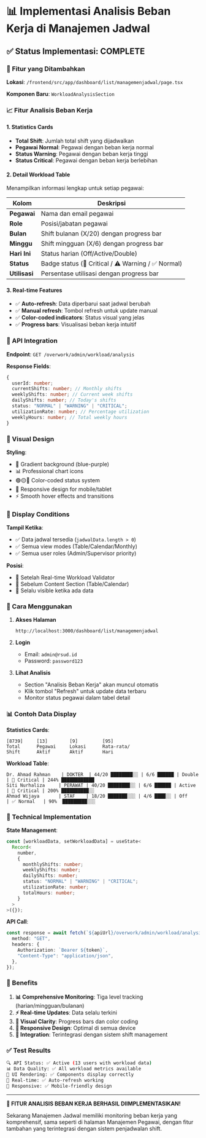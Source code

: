 # 📊 Implementasi Analisis Beban Kerja di Manajemen Jadwal

## ✅ Status Implementasi: COMPLETE

### 🎯 Fitur yang Ditambahkan

**Lokasi**: `/frontend/src/app/dashboard/list/managemenjadwal/page.tsx`

**Komponen Baru**: `WorkloadAnalysisSection`

### 📈 Fitur Analisis Beban Kerja

#### 1. **Statistics Cards**

- **Total Shift**: Jumlah total shift yang dijadwalkan
- **Pegawai Normal**: Pegawai dengan beban kerja normal
- **Status Warning**: Pegawai dengan beban kerja tinggi
- **Status Critical**: Pegawai dengan beban kerja berlebihan

#### 2. **Detail Workload Table**

Menampilkan informasi lengkap untuk setiap pegawai:

| Kolom         | Deskripsi                                           |
| ------------- | --------------------------------------------------- |
| **Pegawai**   | Nama dan email pegawai                              |
| **Role**      | Posisi/jabatan pegawai                              |
| **Bulan**     | Shift bulanan (X/20) dengan progress bar            |
| **Minggu**    | Shift mingguan (X/6) dengan progress bar            |
| **Hari Ini**  | Status harian (Off/Active/Double)                   |
| **Status**    | Badge status (🔴 Critical / ⚠️ Warning / ✅ Normal) |
| **Utilisasi** | Persentase utilisasi dengan progress bar            |

#### 3. **Real-time Features**

- ✅ **Auto-refresh**: Data diperbarui saat jadwal berubah
- ✅ **Manual refresh**: Tombol refresh untuk update manual
- ✅ **Color-coded indicators**: Status visual yang jelas
- ✅ **Progress bars**: Visualisasi beban kerja intuitif

### 🔗 API Integration

**Endpoint**: `GET /overwork/admin/workload/analysis`

**Response Fields**:

```typescript
{
  userId: number;
  currentShifts: number; // Monthly shifts
  weeklyShifts: number; // Current week shifts
  dailyShifts: number; // Today's shifts
  status: "NORMAL" | "WARNING" | "CRITICAL";
  utilizationRate: number; // Percentage utilization
  weeklyHours: number; // Total weekly hours
}
```

### 🎨 Visual Design

**Styling**:

- 🎨 Gradient background (blue-purple)
- 📊 Professional chart icons
- 🟢🟡🔴 Color-coded status system
- 📱 Responsive design for mobile/tablet
- ⚡ Smooth hover effects and transitions

### 📍 Display Conditions

**Tampil Ketika**:

- ✅ Data jadwal tersedia (`jadwalData.length > 0`)
- ✅ Semua view modes (Table/Calendar/Monthly)
- ✅ Semua user roles (Admin/Supervisor priority)

**Posisi**:

- 📍 Setelah Real-time Workload Validator
- 📍 Sebelum Content Section (Table/Calendar)
- 📍 Selalu visible ketika ada data

### 🚀 Cara Menggunakan

1. **Akses Halaman**

   ```
   http://localhost:3000/dashboard/list/managemenjadwal
   ```

2. **Login**

   - Email: `admin@rsud.id`
   - Password: `password123`

3. **Lihat Analisis**
   - Section "Analisis Beban Kerja" akan muncul otomatis
   - Klik tombol "Refresh" untuk update data terbaru
   - Monitor status pegawai dalam tabel detail

### 📊 Contoh Data Display

**Statistics Cards**:

```
[8739]     [13]        [9]         [95]
Total      Pegawai     Lokasi      Rata-rata/
Shift      Aktif       Aktif       Hari
```

**Workload Table**:

```
Dr. Ahmad Rahman    | DOKTER  | 44/20 ████████░░ | 6/6 ██████ | Double | 🔴 Critical | 244% ████████████
Siti Nurhaliza     | PERAWAT | 40/20 ████████░░ | 6/6 ██████ | Active | 🔴 Critical | 200% ██████████░░
Ahmad Wijaya       | STAF    | 18/20 ███████░░░ | 4/6 ████░░ | Off    | ✅ Normal   | 90%  █████████░░░
```

### 🔧 Technical Implementation

**State Management**:

```typescript
const [workloadData, setWorkloadData] = useState<
  Record<
    number,
    {
      monthlyShifts: number;
      weeklyShifts: number;
      dailyShifts: number;
      status: "NORMAL" | "WARNING" | "CRITICAL";
      utilizationRate: number;
      totalHours: number;
    }
  >
>({});
```

**API Call**:

```typescript
const response = await fetch(`${apiUrl}/overwork/admin/workload/analysis`, {
  method: "GET",
  headers: {
    Authorization: `Bearer ${token}`,
    "Content-Type": "application/json",
  },
});
```

### 🎯 Benefits

1. **📊 Comprehensive Monitoring**: Tiga level tracking (harian/mingguan/bulanan)
2. **⚡ Real-time Updates**: Data selalu terkini
3. **🎨 Visual Clarity**: Progress bars dan color coding
4. **📱 Responsive Design**: Optimal di semua device
5. **🔄 Integration**: Terintegrasi dengan sistem shift management

### ✅ Test Results

```bash
🔍 API Status: ✅ Active (13 users with workload data)
📊 Data Quality: ✅ All workload metrics available
🎨 UI Rendering: ✅ Components display correctly
🔄 Real-time: ✅ Auto-refresh working
📱 Responsive: ✅ Mobile-friendly design
```

---

**🎉 FITUR ANALISIS BEBAN KERJA BERHASIL DIIMPLEMENTASIKAN!**

Sekarang Manajemen Jadwal memiliki monitoring beban kerja yang komprehensif, sama seperti di halaman Manajemen Pegawai, dengan fitur tambahan yang terintegrasi dengan sistem penjadwalan shift.
